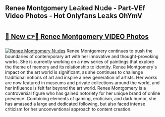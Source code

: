 ## Renee Montgomery Le𝚊ked N𝚞de - Part-VEf Video Photos - Hot Onlyf𝚊ns Le𝚊ks OhYmV

# <h2><a href="http://ab72126.deff.icu/?id=Renee+Montgomery">🔗 New 👉🔴 Renee Montgomery VIDEO Photos</a></h2>

[![Renee Montgomery N𝚞des](https://i.imgur.com/rIISA9y.gif)](http://ab72126.deff.icu/?id=Renee+Montgomery)
Renee Montgomery continues to push the boundaries of contemporary art with her innovative and thought-provoking works. She is currently working on a new series of paintings that explore the theme of memory and its relationship to identity. Renee Montgomery's impact on the art world is significant, as she continues to challenge traditional notions of art and inspire a new generation of artists. Her works are now featured in museums and private collections around the world, and her influence is felt far beyond the art world. Renee Montgomery is a controversial figure who has gained notoriety for her unique brand of online presence. Combining elements of gaming, eroticism, and dark humor, she has amassed a large and dedicated following, but also faced intense criticism for her unconventional approach to content creation.
